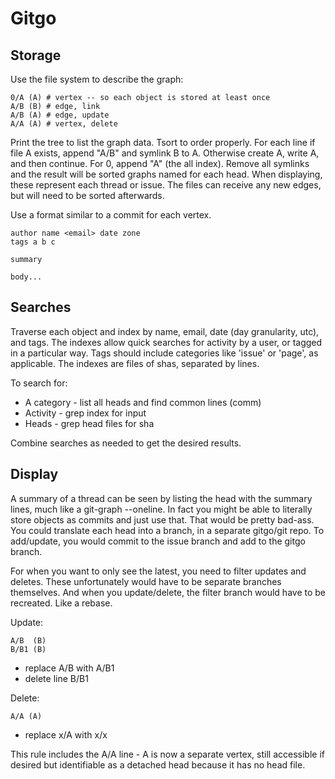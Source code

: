 Gitgo
=========

Storage
---------

Use the file system to describe the graph:

    0/A (A) # vertex -- so each object is stored at least once
    A/B (B) # edge, link
    A/B (A) # edge, update
    A/A (A) # vertex, delete

Print the tree to list the graph data. Tsort to order properly.  For each line if file A exists, append "A/B" and symlink B to A.  Otherwise create A, write A, and then continue.  For 0, append "A" (the all index).  Remove all symlinks and the result will be sorted graphs named for each head.  When displaying, these represent each thread or issue.  The files can receive any new edges, but will need to be sorted afterwards.

Use a format similar to a commit for each vertex.

    author name <email> date zone
    tags a b c
    
    summary
    
    body...

Searches
---------

Traverse each object and index by name, email, date (day granularity, utc), and tags.  The indexes allow quick searches for activity by a user, or tagged in a particular way.  Tags should include categories like 'issue' or 'page', as applicable.  The indexes are files of shas, separated by lines.

To search for:

* A category - list all heads and find common lines (comm)
* Activity   - grep index for input
* Heads      - grep head files for sha

Combine searches as needed to get the desired results.

Display
---------

A summary of a thread can be seen by listing the head with the summary lines, much like a git-graph --oneline.  In fact you might be able to literally store objects as commits and just use that.  That would be pretty bad-ass.  You could translate each head into a branch, in a separate gitgo/git repo.  To add/update, you would commit to the issue branch and add to the gitgo branch.

For when you want to only see the latest, you need to filter updates and deletes.  These unfortunately would have to be separate branches themselves.  And when you update/delete, the filter branch would have to be recreated.  Like a rebase.

Update:

    A/B  (B)
    B/B1 (B)

* replace A/B with A/B1
* delete line B/B1

Delete:

    A/A (A)

* replace x/A with x/x

This rule includes the A/A line - A is now a separate vertex, still accessible if desired but identifiable as a detached head because it has no head file.

